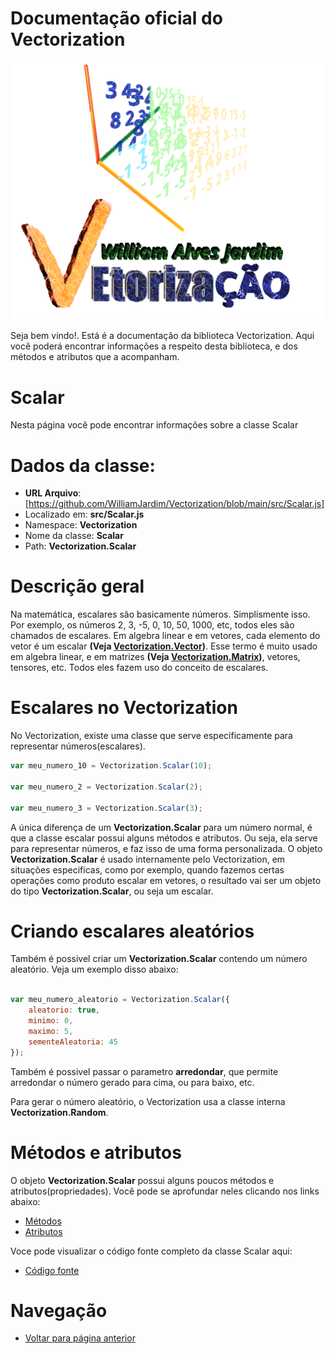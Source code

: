 # Documentação oficial do Vectorization
![Logo do projeto](https://github.com/WilliamJardim/Vectorization/blob/main/imagens/logo512x512.png)

Seja bem vindo!. Está é a documentação da biblioteca Vectorization.
Aqui você poderá encontrar informações a respeito desta biblioteca, e dos métodos e atributos que a acompanham.

# Scalar
Nesta página você pode encontrar informações sobre a classe Scalar

# Dados da classe:
 - **URL Arquivo**: [https://github.com/WilliamJardim/Vectorization/blob/main/src/Scalar.js] 
 - Localizado em: **src/Scalar.js**
 - Namespace: **Vectorization**
 - Nome da classe: **Scalar**
 - Path: **Vectorization.Scalar**

# Descrição geral
Na matemática, escalares são basicamente números. Simplismente isso. Por exemplo, os números 2, 3, -5, 0, 10, 50, 1000, etc, todos eles são chamados de escalares. Em algebra linear e em vetores, cada elemento do vetor é um escalar **(Veja [Vectorization.Vector](../Vector/page.md))**. Esse termo é muito usado em algebra linear, e em matrizes **(Veja  [Vectorization.Matrix](../Matrix/page.md))**, vetores, tensores, etc. Todos eles fazem uso do conceito de escalares.

# Escalares no Vectorization
No Vectorization, existe uma classe que serve especificamente para representar números(escalares). 

```javascript
var meu_numero_10 = Vectorization.Scalar(10);

var meu_numero_2 = Vectorization.Scalar(2);

var meu_numero_3 = Vectorization.Scalar(3);
```

A única diferença de um **Vectorization.Scalar** para um número normal, é que a classe escalar possui alguns métodos e atributos. Ou seja, ela serve para representar números, e faz isso de uma forma personalizada. O objeto **Vectorization.Scalar** é usado internamente pelo Vectorization, em situações especificas, como por exemplo, quando fazemos certas operações como produto escalar em vetores, o resultado vai ser um objeto do tipo **Vectorization.Scalar**, ou seja um escalar.

# Criando escalares aleatórios
Também é possivel criar um **Vectorization.Scalar** contendo um número aleatório.
Veja um exemplo disso abaixo:

```javascript

var meu_numero_aleatorio = Vectorization.Scalar({ 
    aleatorio: true, 
    minimo: 0, 
    maximo: 5, 
    sementeAleatoria: 45 
});

```

Também é possivel passar o parametro **arredondar**, que permite arredondar o número gerado para cima, ou para baixo, etc.

Para gerar o número aleatório, o Vectorization usa a classe interna **Vectorization.Random**.

# Métodos e atributos
O objeto **Vectorization.Scalar** possui alguns poucos métodos e atributos(propriedades). Você pode se aprofundar neles clicando nos links abaixo:
- [Métodos](Metodos/page.md)
- [Atributos](Atributos/page.md)

Voce pode visualizar o código fonte completo da classe Scalar aqui:
* [Código fonte](https://github.com/WilliamJardim/Vectorization/blob/main/src/Scalar.js)

# Navegação
* [Voltar para página anterior](../page.md)